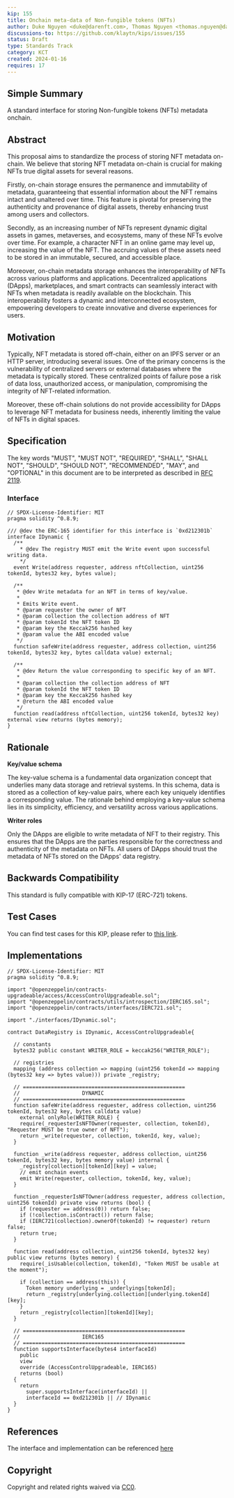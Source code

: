 ```yaml
---
kip: 155
title: Onchain meta-data of Non-fungible tokens (NFTs)
author: Duke Nguyen <duke@darenft.com>, Thomas Nguyen <thomas.nguyen@darenft.com>, Kelvin Pham <kelvin.pham@darenft.com>, Tony Vu <tony.vu@darenft.com>
discussions-to: https://github.com/klaytn/kips/issues/155
status: Draft
type: Standards Track
category: KCT
created: 2024-01-16
requires: 17
---
```


## Simple Summary
A standard interface for storing Non-fungible tokens (NFTs) metadata onchain.

## Abstract
This proposal aims to standardize the process of storing NFT metadata on-chain. We believe that storing NFT metadata on-chain is crucial for making NFTs true digital assets for several reasons.

Firstly, on-chain storage ensures the permanence and immutability of metadata, guaranteeing that essential information about the NFT remains intact and unaltered over time. This feature is pivotal for preserving the authenticity and provenance of digital assets, thereby enhancing trust among users and collectors.

Secondly, as an increasing number of NFTs represent dynamic digital assets in games, metaverses, and ecosystems, many of these NFTs evolve over time. For example, a character NFT in an online game may level up, increasing the value of the NFT. The accruing values of these assets need to be stored in an immutable, secured, and accessible place.

Moreover, on-chain metadata storage enhances the interoperability of NFTs across various platforms and applications. Decentralized applications (DApps), marketplaces, and smart contracts can seamlessly interact with NFTs when metadata is readily available on the blockchain. This interoperability fosters a dynamic and interconnected ecosystem, empowering developers to create innovative and diverse experiences for users.

## Motivation
Typically, NFT metadata is stored off-chain, either on an IPFS server or an HTTP server, introducing several issues. One of the primary concerns is the vulnerability of centralized servers or external databases where the metadata is typically stored. These centralized points of failure pose a risk of data loss, unauthorized access, or manipulation, compromising the integrity of NFT-related information.

Moreover, these off-chain solutions do not provide accessibility for DApps to leverage NFT metadata for business needs, inherently limiting the value of NFTs in digital spaces.

## Specification
The key words "MUST", "MUST NOT", "REQUIRED", "SHALL", "SHALL NOT", "SHOULD", "SHOULD NOT", "RECOMMENDED", "MAY", and "OPTIONAL" in this document are to be interpreted as described in [RFC 2119](https://www.ietf.org/rfc/rfc2119.txt).

### Interface
```solidity
// SPDX-License-Identifier: MIT
pragma solidity ^0.8.9;

/// @dev the ERC-165 identifier for this interface is `0xd212301b`
interface IDynamic {
  /**
    * @dev The registry MUST emit the Write event upon successful writing data.
    */
  event Write(address requester, address nftCollection, uint256 tokenId, bytes32 key, bytes value);

  /**
   * @dev Write metadata for an NFT in terms of key/value.
   *   
   * Emits Write event.
   * @param requester the owner of NFT
   * @param collection the collection address of NFT
   * @param tokenId the NFT token ID
   * @param key the Keccak256 hashed key
   * @param value the ABI encoded value
   */
  function safeWrite(address requester, address collection, uint256 tokenId, bytes32 key, bytes calldata value) external;

  /**
   * @dev Return the value corresponding to specific key of an NFT.
   *   
   * @param collection the collection address of NFT
   * @param tokenId the NFT token ID
   * @param key the Keccak256 hashed key
   * @return the ABI encoded value
   */
  function read(address nftCollection, uint256 tokenId, bytes32 key) external view returns (bytes memory);  
}
```

## Rationale

**Key/value schema**

The key-value schema is a fundamental data organization concept that underlies many data storage and retrieval systems. In this schema, data is stored as a collection of key-value pairs, where each key uniquely identifies a corresponding value. The rationale behind employing a key-value schema lies in its simplicity, efficiency, and versatility across various applications.

**Writer roles**

Only the DApps are eligible to write metadata of NFT to their registry. This ensures that the DApps are the parties responsible for the correctness and authenticity of the metadata on NFTs. All users of DApps should trust the metadata of NFTs stored on the DApps' data registry.

## Backwards Compatibility
This standard is fully compatible with KIP-17 (ERC-721) tokens.

## Test Cases
You can find test cases for this KIP, please refer to [this link](https://github.com/darenft-labs/protocol-v2/blob/main/test/DataRegistry.ts#L171).

## Implementations
```solidity
// SPDX-License-Identifier: MIT
pragma solidity ^0.8.9;

import "@openzeppelin/contracts-upgradeable/access/AccessControlUpgradeable.sol";
import "@openzeppelin/contracts/utils/introspection/IERC165.sol";
import "@openzeppelin/contracts/interfaces/IERC721.sol";

import "./interfaces/IDynamic.sol";

contract DataRegistry is IDynamic, AccessControlUpgradeable{

  // constants
  bytes32 public constant WRITER_ROLE = keccak256("WRITER_ROLE");
  
  // registries
  mapping (address collection => mapping (uint256 tokenId => mapping (bytes32 key => bytes value))) private _registry;

  // ====================================================
  //                    DYNAMIC
  // ====================================================
  function safeWrite(address requester, address collection, uint256 tokenId, bytes32 key, bytes calldata value) 
    external onlyRole(WRITER_ROLE) {
    require(_requesterIsNFTOwner(requester, collection, tokenId), "Requester MUST be true owner of NFT");  
    return _write(requester, collection, tokenId, key, value);
  }

  function _write(address requester, address collection, uint256 tokenId, bytes32 key, bytes memory value) internal {
    _registry[collection][tokenId][key] = value;
    // emit onchain events
    emit Write(requester, collection, tokenId, key, value);
  }

  function _requesterIsNFTOwner(address requester, address collection, uint256 tokenId) private view returns (bool) {
    if (requester == address(0)) return false;
    if (!collection.isContract()) return false;
    if (IERC721(collection).ownerOf(tokenId) != requester) return false;
    return true;
  }

  function read(address collection, uint256 tokenId, bytes32 key) public view returns (bytes memory) {
    require(_isUsable(collection, tokenId), "Token MUST be usable at the moment");

    if (collection == address(this)) {
      Token memory underlying = _underlyings[tokenId];
      return _registry[underlying.collection][underlying.tokenId][key];
    }
    return _registry[collection][tokenId][key];
  }

  // ====================================================
  //                    IERC165
  // ====================================================
  function supportsInterface(bytes4 interfaceId)
    public
    view
    override (AccessControlUpgradeable, IERC165)
    returns (bool)
  {
    return 
      super.supportsInterface(interfaceId) ||
      interfaceId == 0xd212301b || // IDynamic
  }
}
```

## References
The interface and implementation can be referenced [here](https://github.com/darenft-labs/protocol-v2)

## Copyright
Copyright and related rights waived via [CC0](https://creativecommons.org/publicdomain/zero/1.0/).
